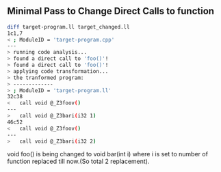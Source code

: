 ## Minimal Pass to Change Direct Calls to function
```bash
diff target-program.ll target_changed.ll 
1c1,7
< ; ModuleID = 'target-program.cpp'
---
> running code analysis...
> found a direct call to 'foo()'!
> found a direct call to 'foo()'!
> applying code transformation...
> the tranformed program:
> -------------
> ; ModuleID = 'target-program.ll'
32c38
<   call void @_Z3foov()
---
>   call void @_Z3bari(i32 1)
46c52
<   call void @_Z3foov()
---
>   call void @_Z3bari(i32 2)

```
void foo() is being changed to void bar(int i) where i
is set to number of function replaced till now.(So total 2 replacement).
